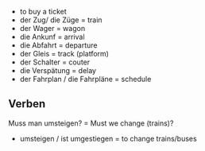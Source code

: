 + to buy a ticket 
+ der Zug/ die Züge = train 
+ der Wager = wagon
+ die Ankunf = arrival 
+ die Abfahrt = departure 
+ der Gleis = track (platform)
+ der Schalter = couter 
+ die Verspätung = delay 
+ der Fahrplan / die Fahrpläne = schedule 

## Verben 
Muss man umsteigen? = Must we change (trains)?
+ umsteigen / ist umgestiegen = to change trains/buses
